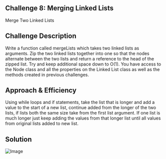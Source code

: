 ## Challenge 8: Merging Linked Lists
Merge Two Linked Lists

## Challenge Description
Write a function called mergeLists which takes two linked lists as arguments. Zip the two linked lists together into one so that the nodes alternate between the two lists and return a reference to the head of the zipped list. Try and keep additional space down to O(1). You have access to the Node class and all the properties on the Linked List class as well as the methods created in previous challenges.

## Approach & Efficiency
Using while loops and if statements, take the list that is longer and add a value to the start of a new list, continue added from the longer of the two lists, if lists both the same size take from the first list argument.  If one list is much longer just keep adding the values from that longer list until all values from original lists added to new list.

## Solution
![Image](../../assets/CC08.jpg)